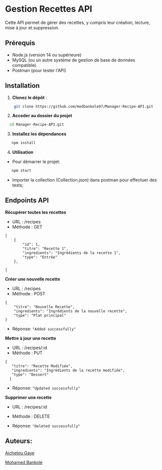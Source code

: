 # Gestion Recettes API

Cette API permet de gérer des recettes, y compris leur création, lecture, mise à jour et suppression. 

## Prérequis

- Node.js (version 14 ou supérieure)
- MySQL (ou un autre système de gestion de base de données compatible)
- Postman (pour tester l'API)

## Installation

1. **Clonez le dépôt** :

```bash
    git clone https://github.com/medbankole97/Manager-Recipe-API.git
```

2.  **Acceder au dossier du projet**

```bash
  cd Manager-Recipe-API.git
```

3. **Installez les dépendances**

```bash
   npm install
```

4. **Utilisation**

- Pour démarrer le projet:

```bash
   npm start
```

- Importer la collection (Collection.json) dans postman pour effectuer des tests;

## Endpoints API

 **Récupérer toutes les recettes**

- URL : /recipes
- Méthode : GET

```
[
    {
        "id": 1,
        "titre": "Recette 1",
        "ingredients": "Ingrédients de la recette 1",
        "type": "Entrée"
    },
    
]
```

**Créer une nouvelle recette**
- URL : /recipes
- Méthode : POST

```
{
    "titre": "Nouvelle Recette",
    "ingredients": "Ingrédients de la nouvelle recette",
    "type": "Plat principal"
}
```
- Réponse: `"Added successfully"`


 **Mettre à jour une recette**
- URL : /recipes/:id
- Méthode : PUT
 ```
 {
    "titre": "Recette Modifiée",
    "ingredients": "Ingrédients de la recette modifiée",
    "type": "Dessert"
   }
```
- Réponse: `"Updated successfully"`
  
 
 **Supprimer une recette**
- URL : /recipes/:id
- Méthode : DELETE
  
 - Réponse:  `"Deleted successfully"`
  

  ## Auteurs:
  [Aichetou Gaye](https://github.com/Aichetou-Gaye)

  [Mohamed Bankolé](https://github.com/medbankole97)
